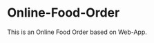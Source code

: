 # Online-Food-Order

This is an Online Food Order based on Web-App.














































































































































































































































































































